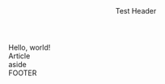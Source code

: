 <!DOCTYPE html>
<html lang="en">
<head>
    <meta charset="UTF-8">
    <title>Document</title>
</head>
<body>
<header>Test Header
<nav></nav></header>
<section>
    Hello, world!
    <article>Article</article>
</section>
<aside>aside</aside>
<footer>FOOTER</footer>
</body>
</html>
